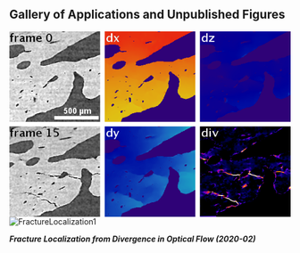 ## Gallery of Applications and Unpublished Figures

<picture>
  <img src="FractureLocalization2.png" title="Fracture Localization from Divergence in Optical Flow" align="center">
  <img alt="FractureLocalization1">
</picture>
<br>

***Fracture Localization from Divergence in Optical Flow (2020-02)***
<br>
